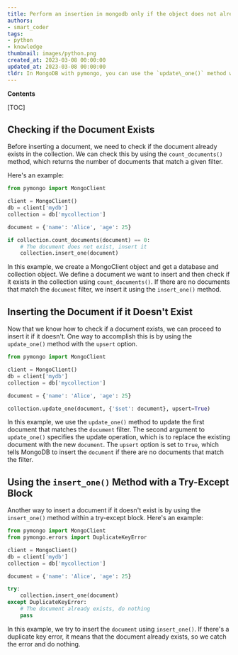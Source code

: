 ```yaml
---
title: Perform an insertion in mongodb only if the object does not already exist
authors:
- smart_coder
tags:
- python
- knowledge
thumbnail: images/python.png
created_at: 2023-03-08 00:00:00
updated_at: 2023-03-08 00:00:00
tldr: In MongoDB with pymongo, you can use the `update\_one()` method with `upsert=True` to insert a document if it does not already exist.
---
```


**Contents**

[TOC]

Checking if the Document Exists
---

Before inserting a document, we need to check if the document already exists in the collection. We can check this by using the `count_documents()` method, which returns the number of documents that match a given filter.

Here's an example:

```python
from pymongo import MongoClient

client = MongoClient()
db = client['mydb']
collection = db['mycollection']

document = {'name': 'Alice', 'age': 25}

if collection.count_documents(document) == 0:
    # The document does not exist, insert it
    collection.insert_one(document)
```

In this example, we create a MongoClient object and get a database and collection object. We define a document we want to insert and then check if it exists in the collection using `count_documents()`. If there are no documents that match the `document` filter, we insert it using the `insert_one()` method.

Inserting the Document if it Doesn't Exist
---

Now that we know how to check if a document exists, we can proceed to insert it if it doesn't. One way to accomplish this is by using the `update_one()` method with the `upsert` option.

```python
from pymongo import MongoClient

client = MongoClient()
db = client['mydb']
collection = db['mycollection']

document = {'name': 'Alice', 'age': 25}

collection.update_one(document, {'$set': document}, upsert=True)
```

In this example, we use the `update_one()` method to update the first document that matches the `document` filter. The second argument to `update_one()` specifies the update operation, which is to replace the existing document with the new `document`. The `upsert` option is set to `True`, which tells MongoDB to insert the `document` if there are no documents that match the filter.

Using the `insert_one()` Method with a Try-Except Block
---

Another way to insert a document if it doesn't exist is by using the `insert_one()` method within a try-except block. Here's an example:

```python
from pymongo import MongoClient
from pymongo.errors import DuplicateKeyError

client = MongoClient()
db = client['mydb']
collection = db['mycollection']

document = {'name': 'Alice', 'age': 25}

try:
    collection.insert_one(document)
except DuplicateKeyError:
    # The document already exists, do nothing
    pass
```

In this example, we try to insert the `document` using `insert_one()`. If there's a duplicate key error, it means that the document already exists, so we catch the error and do nothing.
